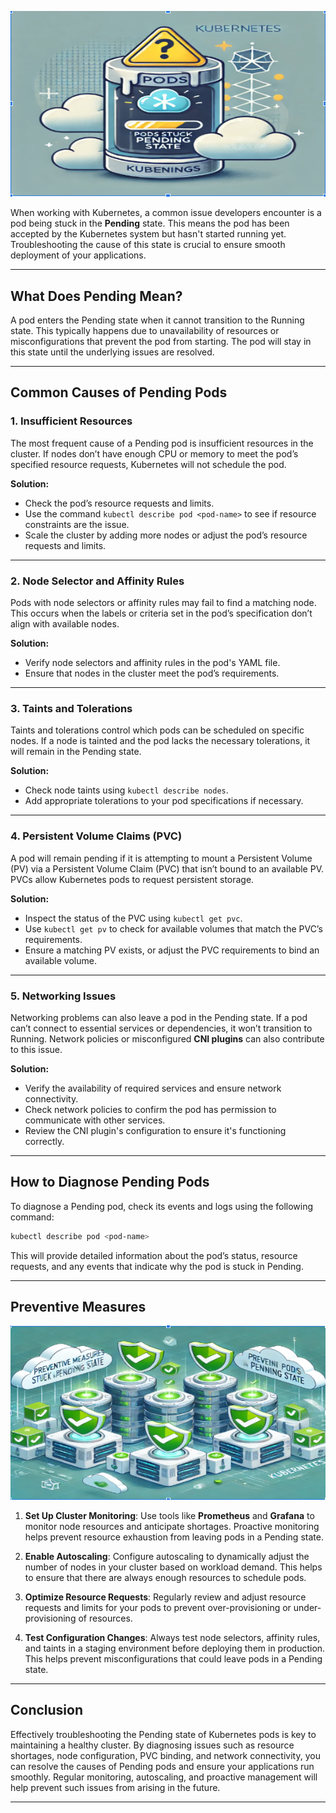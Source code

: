 
![PendingPod](https://github.com/AlertMend/AlertMend.io/blob/main/blogs/images/pendingimage.png?raw=true)

When working with Kubernetes, a common issue developers encounter is a pod being stuck in the **Pending** state. This means the pod has been accepted by the Kubernetes system but hasn't started running yet. Troubleshooting the cause of this state is crucial to ensure smooth deployment of your applications.

---

## **What Does Pending Mean?**
A pod enters the Pending state when it cannot transition to the Running state. This typically happens due to unavailability of resources or misconfigurations that prevent the pod from starting. The pod will stay in this state until the underlying issues are resolved.

---

## **Common Causes of Pending Pods**

### **1. Insufficient Resources**
The most frequent cause of a Pending pod is insufficient resources in the cluster. If nodes don’t have enough CPU or memory to meet the pod’s specified resource requests, Kubernetes will not schedule the pod.

**Solution:**
- Check the pod’s resource requests and limits.
- Use the command `kubectl describe pod <pod-name>` to see if resource constraints are the issue.
- Scale the cluster by adding more nodes or adjust the pod’s resource requests and limits.

---

### **2. Node Selector and Affinity Rules**
Pods with node selectors or affinity rules may fail to find a matching node. This occurs when the labels or criteria set in the pod’s specification don’t align with available nodes.

**Solution:**
- Verify node selectors and affinity rules in the pod's YAML file.
- Ensure that nodes in the cluster meet the pod’s requirements.

---

### **3. Taints and Tolerations**
Taints and tolerations control which pods can be scheduled on specific nodes. If a node is tainted and the pod lacks the necessary tolerations, it will remain in the Pending state.

**Solution:**
- Check node taints using `kubectl describe nodes`.
- Add appropriate tolerations to your pod specifications if necessary.

---

### **4. Persistent Volume Claims (PVC)**
A pod will remain pending if it is attempting to mount a Persistent Volume (PV) via a Persistent Volume Claim (PVC) that isn’t bound to an available PV. PVCs allow Kubernetes pods to request persistent storage.

**Solution:**
- Inspect the status of the PVC using `kubectl get pvc`.
- Use `kubectl get pv` to check for available volumes that match the PVC’s requirements.
- Ensure a matching PV exists, or adjust the PVC requirements to bind an available volume.

---

### **5. Networking Issues**
Networking problems can also leave a pod in the Pending state. If a pod can’t connect to essential services or dependencies, it won’t transition to Running. Network policies or misconfigured **CNI plugins** can also contribute to this issue.

**Solution:**
- Verify the availability of required services and ensure network connectivity.
- Check network policies to confirm the pod has permission to communicate with other services.
- Review the CNI plugin's configuration to ensure it's functioning correctly.

---

## **How to Diagnose Pending Pods**

To diagnose a Pending pod, check its events and logs using the following command:

```bash
kubectl describe pod <pod-name>
```

This will provide detailed information about the pod’s status, resource requests, and any events that indicate why the pod is stuck in Pending.

---

## **Preventive Measures**
![Prevent PendingPod](https://github.com/AlertMend/AlertMend.io/blob/main/blogs/images/Prevent_pendingimage.png?raw=true)

1. **Set Up Cluster Monitoring**: Use tools like **Prometheus** and **Grafana** to monitor node resources and anticipate shortages. Proactive monitoring helps prevent resource exhaustion from leaving pods in a Pending state.
   
2. **Enable Autoscaling**: Configure autoscaling to dynamically adjust the number of nodes in your cluster based on workload demand. This helps to ensure that there are always enough resources to schedule pods.
   
3. **Optimize Resource Requests**: Regularly review and adjust resource requests and limits for your pods to prevent over-provisioning or under-provisioning of resources.

4. **Test Configuration Changes**: Always test node selectors, affinity rules, and taints in a staging environment before deploying them in production. This helps prevent misconfigurations that could leave pods in a Pending state.

---

## **Conclusion**

Effectively troubleshooting the Pending state of Kubernetes pods is key to maintaining a healthy cluster. By diagnosing issues such as resource shortages, node configuration, PVC binding, and network connectivity, you can resolve the causes of Pending pods and ensure your applications run smoothly. Regular monitoring, autoscaling, and proactive management will help prevent such issues from arising in the future.



---
